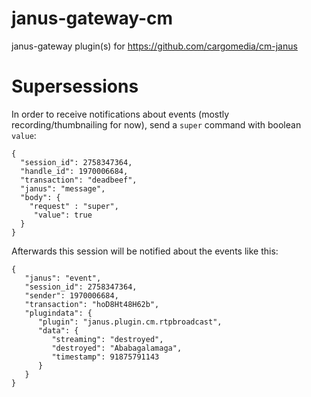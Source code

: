 # janus-gateway-cm
janus-gateway plugin(s) for https://github.com/cargomedia/cm-janus

# Supersessions

In order to receive notifications about events (mostly recording/thumbnailing
for now), send a `super` command with boolean `value`:

```
{
  "session_id": 2758347364,
  "handle_id": 1970006684,
  "transaction": "deadbeef",
  "janus": "message",
  "body": {
    "request" : "super",
     "value": true
  }
}
```

Afterwards this session will be notified about the events like this:

```
{
   "janus": "event",
   "session_id": 2758347364,
   "sender": 1970006684,
   "transaction": "hoD8Ht48H62b",
   "plugindata": {
      "plugin": "janus.plugin.cm.rtpbroadcast",
      "data": {
         "streaming": "destroyed",
         "destroyed": "Ababagalamaga",
         "timestamp": 91875791143
      }
   }
}
```
